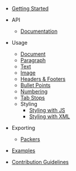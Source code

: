 * [Getting Started](/)

* API

    * [Documentation](https://docx.js.org/api/)

* Usage

	* [Document](usage/document.md)
	* [Paragraph](usage/paragraph.md)
	* [Text](usage/text.md)
	* [Image](usage/images.md)
	* [Headers & Footers](usage/headers-and-footers.md)
	* [Bullet Points](usage/bullet-points.md)
    * [Numbering](usage/numbering.md)
	* [Tab Stops](usage/tab-stops.md)
	* Styling
        * [Styling with JS](usage/styling-with-js.md)
        * [Styling with XML](usage/styling-with-xml.md)
* Exporting

    * [Packers](usage/packers.md)

* [Examples](examples.md)

* [Contribution Guidelines](contribution-guidelines.md)

